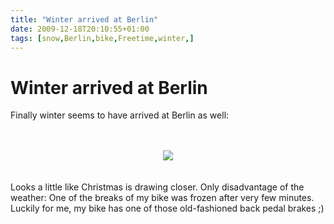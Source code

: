 ```yaml
---
title: "Winter arrived at Berlin"
date: 2009-12-18T20:10:55+01:00
tags: [snow,Berlin,bike,Freetime,winter,]
---
```


# Winter arrived at Berlin


Finally winter seems to have arrived at Berlin as well:<br><br><center><br><img 
src="http://www.isabel-drost.de/Bilder/wordpress/moto_0238.jpg"><br></center><br><br>Looks a little like Christmas is 
drawing closer. Only disadvantage of the weather: One of the breaks of my bike was frozen after very few minutes. 
Luckily for me, my bike has one of those old-fashioned back pedal brakes ;)
